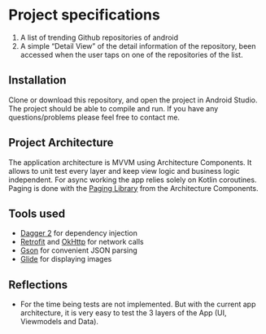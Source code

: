 # Project specifications
1. A list of trending Github repositories of android
2. A simple “Detail View” of the detail information of the repository, been accessed when the user taps on one of the repositories of the list.

## Installation
Clone or download this repository, and open the project in Android Studio.
The project should be able to compile and run.
If you have any questions/problems please feel free to contact me.

## Project Architecture
The application architecture is MVVM using Architecture Components.
It allows to unit test every layer and keep view logic and business logic independent.
For async working the app relies solely on Kotlin coroutines.
Paging is done with the [Paging Library](https://developer.android.com/topic/libraries/architecture/paging/) from the Architecture Components.

## Tools used
* [Dagger 2](https://github.com/google/dagger) for dependency injection
* [Retrofit](https://github.com/square/retrofit) and [OkHttp](https://github.com/square/okhttp) for network calls
* [Gson](https://github.com/google/gson) for convenient JSON parsing
* [Glide](https://github.com/bumptech/glide) for displaying images

## Reflections
* For the time being tests are not implemented. But with the current app architecture, it is very easy to test the 3 layers of the App (UI, Viewmodels and Data).
